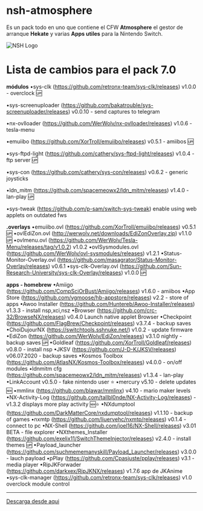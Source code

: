 # nsh-atmosphere
Es un pack todo en uno que contiene el CFW **Atmosphere** el gestor de arranque **Hekate** y varias **Apps utiles** para la Nintendo Switch.

![NSH Logo](https://raw.githubusercontent.com/team-racoon/nsh-atmosphere/master/nsh-logo.png)


# Lista de cambios  para el pack 7.0

**módulos**
•sys-clk (https://github.com/retronx-team/sys-clk/releases) v1.0.0 - overclock 🆙

•sys-screenuploader (https://github.com/bakatrouble/sys-screenuploader/releases)  v0.0.10 - send captures to telegram

•nx-ovlloader (https://github.com/WerWolv/nx-ovlloader/releases) v1.0.6 - tesla-menu

•emuiibo (https://github.com/XorTroll/emuiibo/releases) v0.5.1 - amiibos 🆙

•sys-ftpd-light (https://github.com/cathery/sys-ftpd-light/releases) v1.0.4 - ftp server 🆙

•sys-con (https://github.com/cathery/sys-con/releases) v0.6.2 - generic joysticks

•ldn_mitm (https://github.com/spacemeowx2/ldn_mitm/releases) v1.4.0 - lan-play 🆙

•sys-tweak (https://github.com/p-sam/switch-sys-tweak) enable using web applets on outdated fws

**.overlays**
•emuiibo.ovl (https://github.com/XorTroll/emuiibo/releases) v0.5.1 🆙
•ovlEdiZon.ovl (http://werwolv.net/downloads/EdiZonOverlay.zip) v1.1.0 🆙
•ovlmenu.ovl (https://github.com/WerWolv/Tesla-Menu/releases/tag/v1.0.2) v1.0.2
•ovlSysmodules.ovl (https://github.com/WerWolv/ovl-sysmodules/releases) v1.2.1
•Status-Monitor-Overlay.ovl (https://github.com/masagrator/Status-Monitor-Overlay/releases) v0.6.1
•sys-clk-Overlay.ovl (https://github.com/Sun-Research-University/sys-clk-Overlay/releases) v1.0.0 🆙

**apps - homebrew**
•Amiigo (https://github.com/CompSciOrBust/Amiigo/releases) v1.6.0 - amiibos
•App Store (https://github.com/vgmoose/hb-appstore/releases) v2.2 - store of apps
•Awoo Installer (https://github.com/Huntereb/Awoo-Installer/releases) v1.3.3 - install nsp,xci,nsz
•Browser (https://github.com/crc-32/BrowseNX/releases) v0.4.0 Launch native applet Browser
•Checkpoint (https://github.com/FlagBrew/Checkpoint/releases) v3.7.4 - backup saves
•ChoiDujourNX (https://switchtools.sshnuke.net/) v1.0.2 - update firmware
•EdiZon (https://github.com/WerWolv/EdiZon/releases) v3.1.0 nightly - backup saves 🆙
•Goldleaf (https://github.com/XorTroll/Goldleaf/releases) v0.8.0  - install nsp
•JKSV (https://github.com/J-D-K/JKSV/releases) v06.07.2020 - backup saves
•Kosmos Toolbox (https://github.com/AtlasNX/Kosmos-Toolbox/releases) v4.0.0 - on/off modules
•ldnmitm cfg (https://github.com/spacemeowx2/ldn_mitm/releases) v1.3.4 - lan-play
•LinkAccount v0.5.0 - fake nintendo user ⭐️
•mercury v5.10 - delete updates 🆕
•mmlinx (https://github.com/blawar/mmlinx) v4.10 - mario maker levels
•NX-Activity-Log (https://github.com/tallbl0nde/NX-Activity-Log/releases) - v1.3.2 displays more play activity 🆕⭐️
•NXdumptool (https://github.com/DarkMatterCore/nxdumptool/releases) v1.1.10 - backup of games
•nxmtp (https://github.com/liuervehc/nxmtp/releases) v0.1.4 - connect to pc
•NX-Shell (https://github.com/joel16/NX-Shell/releases) v3.01 BETA - file explorer
•NXthemes_Installer (https://github.com/exelix11/SwitchThemeInjector/releases) v2.4.0 - install themes 🆙
•Payload_launcher (https://github.com/suchmememanyskill/Payload_Launcher/releases) v3.0.0 - lauch payload
•pPlay (https://github.com/Cpasjuste/pplay/releases) v3.1 - media player
•RipJKForwader (https://github.com/darkxex/RipJKNX/releases) v1.7.6 app de JKAnime
•sys-clk-manager (https://github.com/retronx-team/sys-clk/releases) v1.0 overclock module control

-----------------------------------------------------------------------------
[Descarga desde aqui](https://github.com/team-racoon/nsh-atmosphere/releases)
